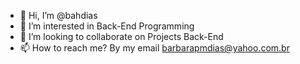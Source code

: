 - 👋 Hi, I’m @bahdias
- 👀 I’m interested in Back-End Programming
- 💞️ I’m looking to collaborate on Projects Back-End
- 📫 How to reach me? By my email barbarapmdias@yahoo.com.br

<!---
bahdias/bahdias is a ✨ special ✨ repository because its `README.md` (this file) appears on your GitHub profile.
You can click the Preview link to take a look at your changes.
--->

